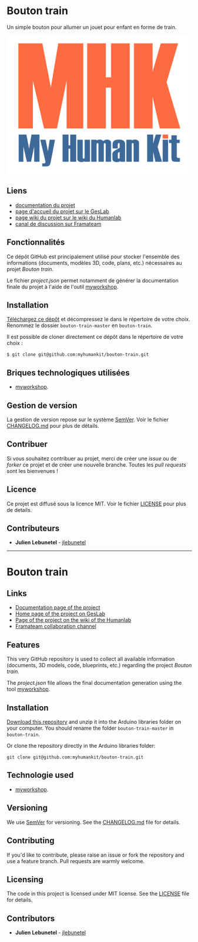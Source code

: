 # Bouton train
Un simple bouton pour allumer un jouet pour enfant en forme de train.

![featured_image](images/mhk_logotype.png)

## Liens
 * [documentation du projet](https://docs.humanlab.me/myhumankit/bouton-train)
 * [page d'accueil du projet sur le GesLab](https://rennes.humanlab.me/projet/bouton-train/)
 * [page wiki du projet sur le wiki du Humanlab](http://wikilab.myhumankit.org/index.php?title=Projets:Bouton_train)
 * [canal de discussion sur Framateam](https://framateam.org/myhumankit/channels/petits-projets)

## Fonctionnalités
Ce dépôt GitHub est principalement utilisé pour stocker l'ensemble des informations (documents, modèles 3D, code, plans, etc.) nécessaires au projet _Bouton train_.

Le fichier _project.json_ permet notamment de générer la documentation finale du projet à l'aide de l'outil [myworkshop](https://github.com/myhumankit/myworkshop).

## Installation
[Téléchargez ce dépôt](https://github.com/myhumankit/bouton-train/archive/master.zip) et décompressez le dans le répertoire de votre choix. Renommez le dossier `bouton-train-master` en `bouton-train`.

Il est possible de cloner directement ce dépôt dans le répertoire de votre choix :

```
$ git clone git@github.com:myhumankit/bouton-train.git
```

## Briques technologiques utilisées
 * [myworkshop](https://github.com/myhumankit/myworkshop).

## Gestion de version
La gestion de version repose sur le système [SemVer](http://semver.org/). Voir le fichier [CHANGELOG.md](CHANGELOG.md) pour plus de détails.

## Contribuer
Si vous souhaitez contribuer au projet, merci de créer une _issue_ ou de _forker_ ce projet et de créer une nouvelle branche. Toutes les _pull requests_ sont les bienvenues !

## Licence
Ce projet est diffusé sous la licence MIT. Voir le fichier [LICENSE](LICENSE) pour plus de details.

## Contributeurs
 * **Julien Lebunetel** - [jlebunetel](https://github.com/jlebunetel)

---

# Bouton train

## Links
 * [Documentation page of the project](https://docs.humanlab.me/myhumankit/bouton-train)
 * [Home page of the project on GesLab](https://rennes.humanlab.me/projet/bouton-train/)
 * [Page of the project on the wiki of the Humanlab](http://wikilab.myhumankit.org/index.php?title=Projets:Bouton_train)
 * [Framateam collaboration channel](https://framateam.org/myhumankit/channels/petits-projets)

## Features
This very GitHub repository is used to collect all available information (documents, 3D models, code, blueprints, etc.) regarding the project _Bouton train_.

The _project.json_ file allows the final documentation generation using the tool [myworkshop](https://github.com/myhumankit/myworkshop).

## Installation
[Download this repository](https://github.com/myhumankit/bouton-train/archive/master.zip) and unzip it into the Arduino libraries folder on your computer. You should rename the folder `bouton-train-master` in `bouton-train`.

Or clone the repository directly in the Arduino libraries folder:

```
git clone git@github.com:myhumankit/bouton-train.git
```

## Technologie used
 * [myworkshop](https://github.com/myhumankit/myworkshop).

## Versioning
We use [SemVer](http://semver.org/) for versioning. See the [CHANGELOG.md](CHANGELOG.md) file for details.

## Contributing
If you'd like to contribute, please raise an issue or fork the repository and use a feature branch. Pull requests are warmly welcome.

## Licensing
The code in this project is licensed under MIT license. See the [LICENSE](LICENSE) file for details.

## Contributors
 * **Julien Lebunetel** - [jlebunetel](https://github.com/jlebunetel)
